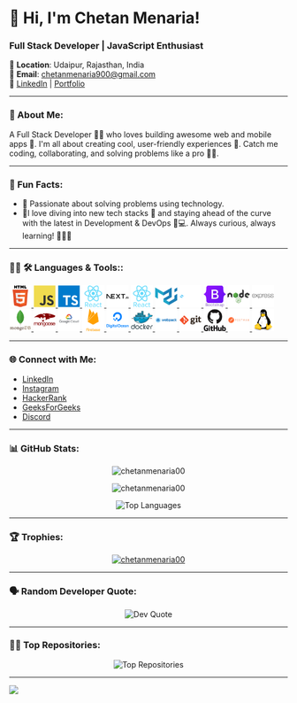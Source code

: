 # 👋 Hi, I'm Chetan Menaria!

### Full Stack Developer | JavaScript Enthusiast

📍 **Location**: Udaipur, Rajasthan, India  
📧 **Email**: [chetanmenaria900@gmail.com](mailto:chetanmenaria900@gmail.com)  
🔗 [LinkedIn](https://linkedin.com/in/chetanmenaria00) | [Portfolio](https://chetanmenaria.vercel.app/)

---

### 🚀 About Me:

A Full Stack Developer 👨‍💻 who loves building awesome web and mobile apps 🚀. I'm all about creating cool, user-friendly experiences 🎨. Catch me coding, collaborating, and solving problems like a pro 🤖💡.

---

### 🌟 Fun Facts:
- 🚀 Passionate about solving problems using technology.
- 🧠I love diving into new tech stacks 🚀 and staying ahead of the curve with the latest in Development & DevOps 🔧💻. Always curious, always learning! 🌱👨‍💻

---

### 🧑‍💻 🛠️ Languages & Tools::

  <a href="https://www.w3schools.com/html/" target="_blank" rel="noreferrer">
    <img src="https://raw.githubusercontent.com/devicons/devicon/master/icons/html5/html5-original-wordmark.svg" alt="HTML5" width="40" height="40"/>
  </a>  
  <a href="https://developer.mozilla.org/en-US/docs/Web/JavaScript" target="_blank" rel="noreferrer">
    <img src="https://raw.githubusercontent.com/devicons/devicon/master/icons/javascript/javascript-original.svg" alt="JavaScript" width="40" height="40"/>
  </a>  
  <a href="https://www.typescriptlang.org/" target="_blank" rel="noreferrer">
    <img src="https://raw.githubusercontent.com/devicons/devicon/master/icons/typescript/typescript-original.svg" alt="TypeScript" width="40" height="40"/>
  </a>  
  <a href="https://reactjs.org/" target="_blank" rel="noreferrer">
    <img src="https://raw.githubusercontent.com/devicons/devicon/master/icons/react/react-original-wordmark.svg" alt="React.js" width="40" height="40"/>
  </a>  
  <a href="https://nextjs.org/" target="_blank" rel="noreferrer">
    <img src="https://raw.githubusercontent.com/devicons/devicon/master/icons/nextjs/nextjs-original-wordmark.svg" alt="Next.js" width="40" height="40"/>
  </a>  
  <a href="https://reactnative.dev/" target="_blank" rel="noreferrer">
    <img src="https://raw.githubusercontent.com/devicons/devicon/master/icons/react/react-original-wordmark.svg" alt="React Native" width="40" height="40"/>
  </a>  
  <a href="https://mui.com/" target="_blank" rel="noreferrer">
    <img src="https://raw.githubusercontent.com/devicons/devicon/master/icons/materialui/materialui-original.svg" alt="Material UI" width="40" height="40"/>
  </a>  
  <a href="https://tailwindcss.com/" target="_blank" rel="noreferrer">
    <img src="https://raw.githubusercontent.com/devicons/devicon/master/icons/tailwindcss/tailwindcss-original-wordmark.svg" alt="Tailwind" width="40" height="40"/>
  </a>  
  <a href="https://getbootstrap.com/" target="_blank" rel="noreferrer">
    <img src="https://raw.githubusercontent.com/devicons/devicon/master/icons/bootstrap/bootstrap-original-wordmark.svg" alt="Bootstrap" width="40" height="40"/>
  </a>
  </a>  
  <a href="https://nodejs.org/" target="_blank" rel="noreferrer">
    <img src="https://raw.githubusercontent.com/devicons/devicon/master/icons/nodejs/nodejs-original-wordmark.svg" alt="Node.js" width="40" height="40"/>
  </a>  
  <a href="https://expressjs.com/" target="_blank" rel="noreferrer">
    <img src="https://raw.githubusercontent.com/devicons/devicon/master/icons/express/express-original-wordmark.svg" alt="Express.js" width="40" height="40"/>
  </a>  
  <a href="https://www.mongodb.com/" target="_blank" rel="noreferrer">
    <img src="https://raw.githubusercontent.com/devicons/devicon/master/icons/mongodb/mongodb-original-wordmark.svg" alt="MongoDB" width="40" height="40"/>
  </a>  
  <a href="https://mongoosejs.com/" target="_blank" rel="noreferrer">
    <img src="https://raw.githubusercontent.com/devicons/devicon/master/icons/mongoose/mongoose-original-wordmark.svg" alt="Mongoose" width="40" height="40"/>
  </a> 
  <a href="https://cloud.google.com/" target="_blank" rel="noreferrer">
    <img src="https://raw.githubusercontent.com/devicons/devicon/master/icons/googlecloud/googlecloud-original-wordmark.svg" alt="Google Cloud Platform" width="40" height="40"/>
  </a>  
  <a href="https://firebase.google.com/" target="_blank" rel="noreferrer">
    <img src="https://raw.githubusercontent.com/devicons/devicon/master/icons/firebase/firebase-plain-wordmark.svg" alt="Firebase" width="40" height="40"/>
  </a>  
  <a href="https://www.digitalocean.com/" target="_blank" rel="noreferrer">
    <img src="https://raw.githubusercontent.com/devicons/devicon/master/icons/digitalocean/digitalocean-original-wordmark.svg" alt="DigitalOcean" width="40" height="40"/>
  </a>  
  <a href="https://www.docker.com/" target="_blank" rel="noreferrer">
    <img src="https://raw.githubusercontent.com/devicons/devicon/master/icons/docker/docker-original-wordmark.svg" alt="Docker" width="40" height="40"/>
  </a>
  </a>  
  <a href="https://webpack.js.org/" target="_blank" rel="noreferrer">
    <img src="https://raw.githubusercontent.com/devicons/devicon/master/icons/webpack/webpack-original-wordmark.svg" alt="Webpack" width="40" height="40"/>
  </a>  
  <a href="https://git-scm.com/" target="_blank" rel="noreferrer">
    <img src="https://raw.githubusercontent.com/devicons/devicon/master/icons/git/git-original-wordmark.svg" alt="Git" width="40" height="40"/>
  </a>  
  <a href="https://github.com/" target="_blank" rel="noreferrer">
    <img src="https://raw.githubusercontent.com/devicons/devicon/master/icons/github/github-original-wordmark.svg" alt="GitHub" width="40" height="40"/>
  </a>  
  <a href="https://www.postman.com/" target="_blank" rel="noreferrer">
    <img src="https://raw.githubusercontent.com/devicons/devicon/master/icons/postman/postman-original-wordmark.svg" alt="Postman" width="40" height="40"/>
  </a>  
  <a href="https://www.linux.org/" target="_blank" rel="noreferrer">
    <img src="https://raw.githubusercontent.com/devicons/devicon/master/icons/linux/linux-original.svg" alt="Linux" width="40" height="40"/>
  </a>

---

### 🌐 Connect with Me:

- [LinkedIn](https://linkedin.com/in/chetanmenaria00)
- [Instagram](https://instagram.com/m.chetan07)
- [HackerRank](https://www.hackerrank.com/@chetanmenaria900)
- [GeeksForGeeks](https://auth.geeksforgeeks.org/user/chetanmenaria900)
- [Discord](https://discord.gg/chetanmenaria)

---

### 📊 GitHub Stats:

<p align="center">
  <img src="https://github-readme-stats.vercel.app/api?username=chetanmenaria00&show_icons=true&theme=tokyonight" alt="chetanmenaria00" />
</p>

<p align="center">
  <img src="https://github-readme-streak-stats.herokuapp.com/?user=chetanmenaria00&theme=tokyonight" alt="chetanmenaria00" />
</p>

<p align="center">
  <img src="https://github-readme-stats.vercel.app/api/top-langs/?username=chetanmenaria00&layout=compact" alt="Top Languages">
</p>

---

### 🏆 Trophies:
<p align="center">
  <a href="https://github.com/ryo-ma/github-profile-trophy"><img src="https://github-profile-trophy.vercel.app/?username=chetanmenaria00" alt="chetanmenaria00" /></a>
</p>

---

### 🗣️ Random Developer Quote:
<p align="center">
  <img src="https://quotes-github-readme.vercel.app/api?type=horizontal&theme=radical" alt="Dev Quote"/>
</p>

---

### 👨‍💻 Top Repositories:
<p align="center">
  <img src="https://github-contributor-stats.vercel.app/api?username=chetanmenaria00&limit=5&theme=dark&combine_all_yearly_contributions=true" alt="Top Repositories"/>
</p>

---

[![](https://visitcount.itsvg.in/api?id=chetanmenaria00&label=Profile%20Views&icon=0&pretty=true)](https://visitcount.itsvg.in)

